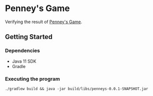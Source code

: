 
# Penney's Game

Verifying the result of [Penney's Game](https://en.wikipedia.org/wiki/Penney%27s_game).

## Getting Started

### Dependencies

* Java 11 SDK
* Gradle

### Executing the program

```
./gradlew build && java -jar build/libs/penneys-0.0.1-SNAPSHOT.jar
```
